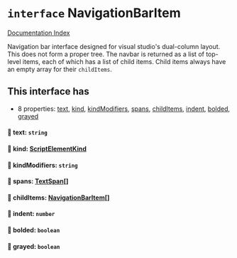 # `interface` NavigationBarItem

[Documentation Index](../README.md)

Navigation bar interface designed for visual studio's dual-column layout.
This does not form a proper tree.
The navbar is returned as a list of top-level items, each of which has a list of child items.
Child items always have an empty array for their `childItems`.

## This interface has

- 8 properties:
[text](#-text-string),
[kind](#-kind-scriptelementkind),
[kindModifiers](#-kindmodifiers-string),
[spans](#-spans-textspan),
[childItems](#-childitems-navigationbaritem),
[indent](#-indent-number),
[bolded](#-bolded-boolean),
[grayed](#-grayed-boolean)


#### 📄 text: `string`



#### 📄 kind: [ScriptElementKind](../private.enum.ScriptElementKind/README.md)



#### 📄 kindModifiers: `string`



#### 📄 spans: [TextSpan](../private.interface.TextSpan/README.md)\[]



#### 📄 childItems: [NavigationBarItem](../interface.NavigationBarItem/README.md)\[]



#### 📄 indent: `number`



#### 📄 bolded: `boolean`



#### 📄 grayed: `boolean`



